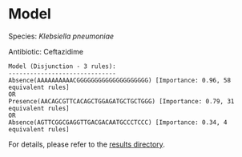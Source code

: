 
# Model

Species: *Klebsiella pneumoniae*

Antibiotic: Ceftazidime

```
Model (Disjunction - 3 rules):
------------------------------
Absence(AAAAAAAAAACGGGGGGGGGGGGGGGGGGGG) [Importance: 0.96, 58 equivalent rules]
OR
Presence(AACAGCGTTCACAGCTGGAGATGCTGCTGGG) [Importance: 0.79, 31 equivalent rules]
OR
Absence(AGTTCGGCGAGGTTGACGACAATGCCCTCCC) [Importance: 0.34, 4 equivalent rules]

```

For details, please refer to the [results directory](../../../../../results/scm_b/klebsiella%20pneumoniae/ceftazidime/repeat_2/).

